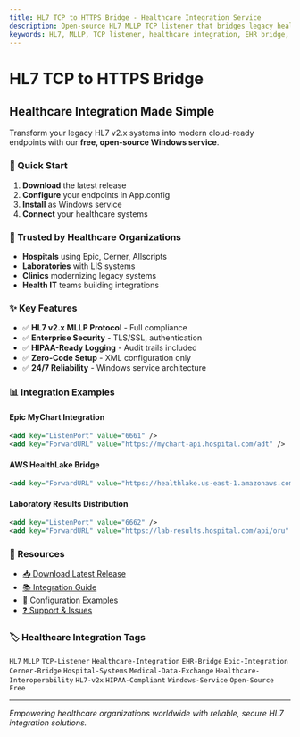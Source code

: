 ```yaml
---
title: HL7 TCP to HTTPS Bridge - Healthcare Integration Service
description: Open-source HL7 MLLP TCP listener that bridges legacy healthcare systems with modern HTTPS APIs. Perfect for Epic, Cerner, and hospital system integration.
keywords: HL7, MLLP, TCP listener, healthcare integration, EHR bridge, Epic integration, Cerner bridge, hospital systems
---
```


# HL7 TCP to HTTPS Bridge
## Healthcare Integration Made Simple

Transform your legacy HL7 v2.x systems into modern cloud-ready endpoints with our **free, open-source Windows service**.

### 🚀 Quick Start
1. **Download** the latest release
2. **Configure** your endpoints in App.config
3. **Install** as Windows service
4. **Connect** your healthcare systems

### 🏥 Trusted by Healthcare Organizations
- **Hospitals** using Epic, Cerner, Allscripts
- **Laboratories** with LIS systems
- **Clinics** modernizing legacy systems
- **Health IT** teams building integrations

### ✨ Key Features
- ✅ **HL7 v2.x MLLP Protocol** - Full compliance
- ✅ **Enterprise Security** - TLS/SSL, authentication
- ✅ **HIPAA-Ready Logging** - Audit trails included
- ✅ **Zero-Code Setup** - XML configuration only
- ✅ **24/7 Reliability** - Windows service architecture

### 📊 Integration Examples

#### Epic MyChart Integration
```xml
<add key="ListenPort" value="6661" />
<add key="ForwardURL" value="https://mychart-api.hospital.com/adt" />
```

#### AWS HealthLake Bridge
```xml
<add key="ForwardURL" value="https://healthlake.us-east-1.amazonaws.com/datastore" />
```

#### Laboratory Results Distribution
```xml
<add key="ListenPort" value="6662" />
<add key="ForwardURL" value="https://lab-results.hospital.com/api/oru" />
```

### 🔗 Resources
- [📥 Download Latest Release](https://github.com/vsaturnino/tcphl7lisenter/releases)
- [📚 Integration Guide](HEALTHCARE-INTEGRATION-GUIDE.md)
- [🔧 Configuration Examples](README.md#configuration)
- [❓ Support & Issues](https://github.com/vsaturnino/tcphl7lisenter/issues)

### 🏷️ Healthcare Integration Tags
`HL7` `MLLP` `TCP-Listener` `Healthcare-Integration` `EHR-Bridge` `Epic-Integration` `Cerner-Bridge` `Hospital-Systems` `Medical-Data-Exchange` `Healthcare-Interoperability` `HL7-v2x` `HIPAA-Compliant` `Windows-Service` `Open-Source` `Free`

---
*Empowering healthcare organizations worldwide with reliable, secure HL7 integration solutions.*
